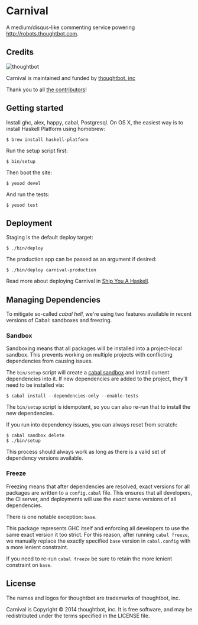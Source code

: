 # Carnival

A medium/disqus-like commenting service powering http://robots.thoughtbot.com.

## Credits

![thoughtbot](http://thoughtbot.com/logo.png)

Carnival is maintained and funded by [thoughtbot, inc](http://thoughtbot.com/community)

Thank you to all [the contributors](https://github.com/thoughtbot/carnival/contributors)!

## Getting started

Install ghc, alex, happy, cabal, Postgresql. On OS X, the easiest way is to
install Haskell Platform using homebrew:

    $ brew install haskell-platform

Run the setup script first:

    $ bin/setup

Then boot the site:

    $ yesod devel

And run the tests:

    $ yesod test

## Deployment

Staging is the default deploy target:

```
$ ./bin/deploy
```

The production app can be passed as an argument if desired:

```
$ ./bin/deploy carnival-production
```

Read more about deploying Carnival in [Ship You A Haskell](http://robots.thoughtbot.com/ship-you-a-haskell).

## Managing Dependencies

To mitigate so-called *cabal hell*, we're using two features available in recent
versions of Cabal: sandboxes and freezing.

### Sandbox

Sandboxing means that all packages will be installed into a project-local
sandbox. This prevents working on multiple projects with conflicting
dependencies from causing issues.

The `bin/setup` script will create a [cabal sandbox][cabal-sandbox] and install
current dependencies into it. If new dependencies are added to the project,
they'll need to be installed via:

[cabal-sandbox]: http://coldwa.st/e/blog/2013-08-20-Cabal-sandbox.html

```
$ cabal install --dependencies-only --enable-tests
```

The `bin/setup` script is idempotent, so you can also re-run that to install the
new dependencies.

If you run into dependency issues, you can always reset from scratch:

```
$ cabal sandbox delete
$ ./bin/setup
```

This process should always work as long as there is a valid set of dependency
versions available.

### Freeze

Freezing means that after dependencies are resolved, exact versions for all
packages are written to a `config.cabal` file. This ensures that all developers,
the CI server, and deployments will use the *exact* same versions of all
dependencies.

There is one notable exception: `base`.

This package represents GHC itself and enforcing all developers to use the same
exact version it too strict. For this reason, after running `cabal freeze`, we
manually replace the exactly specified `base` version in `cabal.config` with a
more lenient constraint.

If you need to re-run `cabal freeze` be sure to retain the more lenient
constraint on `base`.

## License

The names and logos for thoughtbot are trademarks of thoughtbot, inc.

Carnival is Copyright © 2014 thoughtbot, inc. It is free software, and may be
redistributed under the terms specified in the LICENSE file.
